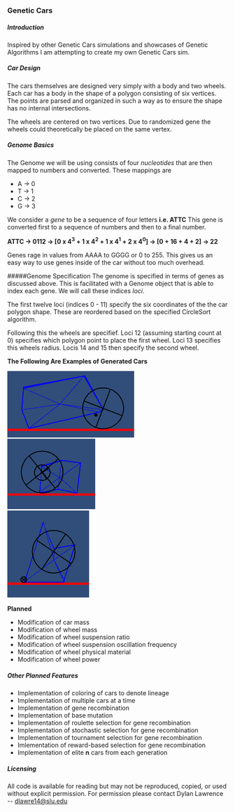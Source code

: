 ### Genetic Cars

##### Introduction
Inspired by other Genetic Cars simulations and showcases of Genetic Algorithms I am attempting to create my own Genetic Cars sim.

##### Car Design
The cars themselves are designed very simply with a body and two wheels. Each car has a body in the shape of a polygon consisting of six vertices. The points are parsed and organized in such a way as to ensure the shape has no internal intersections.

The wheels are centered on two vertices. Due to randomized gene the wheels could theoretically be placed on the same vertex.

##### Genome Basics
The Genome we will be using consists of four *nucleotides* that are then mapped to numbers and converted. These mappings are
* A -> 0
* T -> 1
* C -> 2
* G -> 3

We consider a *gene* to be a sequence of four letters **i.e. ATTC** This gene is converted first to a sequence of numbers and then to a final number.

<b> ATTC -> 0112 -> [0 x 4<sup>3</sup> + 1 x 4<sup>2</sup> + 1 x 4<sup>1</sup> + 2 x 4<sup>0</sup>] -> [0 + 16 + 4 + 2] -> 22 </b>

Genes rage in values from AAAA to GGGG or 0 to 255. This gives us an easy way to use genes inside of the car without too much overhead.

#####Genome Specification
The genome is specified in terms of genes as discussed above. This is facilitated with a Genome object that is able to index each gene. We will call these indices *loci*.

The first twelve loci (indices 0 - 11) specify the six coordinates of the the car polygon shape. These are reordered based on the specified CircleSort algorithm.

Following this the wheels are specifief. Loci 12 (assuming starting count at 0) specifies which polygon point to place the first wheel. Loci 13 specifies this wheels radius. Locis 14 and 15 then specify the second wheel.

**The Following Are Examples of Generated Cars**

![car1](Images/car1.png)  
![car2](Images/car2.png)  
![car3](Images/car3.png)

**Planned**

* Modification of car mass
* Modification of wheel mass
* Modification of wheel suspension ratio
* Modification of wheel suspension oscillation frequency
* Modification of wheel physical material
* Modification of wheel power

##### Other Planned Features

* Implementation of coloring of cars to denote lineage
* Implementation of multiple cars at a time
* Implementation of gene recombination
* Implementation of base mutation
* Implementation of roulette selection for gene recombination
* Implementation of stochastic selection for gene recombination
* Implementation of tournament selection for gene recombination
* Imlementation of reward-based selection for gene recombination
* Implementation of elite **n** cars from each generation

##### Licensing
All code is available for reading but may not be reproduced, copied, or used without explicit permission. For permission please contact Dylan Lawrence -- dlawre14@slu.edu
